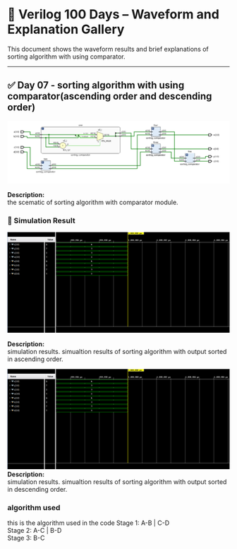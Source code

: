 
# 📘 Verilog 100 Days – Waveform and Explanation Gallery

This document shows the waveform results and brief explanations of sorting algorithm with using comparator.

---

## ✅ Day 07 - sorting algorithm with using comparator(ascending order and descending order)

 

![sorting algorithm with using comparator](./images/sort_schematic.png)

**Description:**  
  the scematic of sorting algorithm with comparator module.



### 🔬 Simulation Result

![simulation wave form](./images/sort_sim.png)

**Description:**  
simulation results.
simualtion results of  sorting algorithm with output sorted in ascending order.

![simulation wave form](./images/sort_sim.png)
**Description:**  
simulation results.
simualtion results of  sorting algorithm with output sorted in  descending order.

### algorithm used

this is the algorithm used in the code 
Stage 1:  A-B  |  C-D  <br>
Stage 2:  A-C  |  B-D <br>
Stage 3:  B-C

